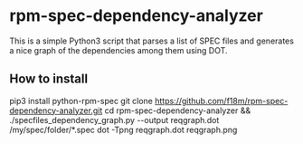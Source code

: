 # rpm-spec-dependency-analyzer

This is a simple Python3 script that parses a list of SPEC files and
generates a nice graph of the dependencies among them using DOT.


## How to install

pip3 install python-rpm-spec
git clone https://github.com/f18m/rpm-spec-dependency-analyzer.git
cd rpm-spec-dependency-analyzer && ./specfiles_dependency_graph.py --output reqgraph.dot /my/spec/folder/*.spec
dot -Tpng reqgraph.dot reqgraph.png
